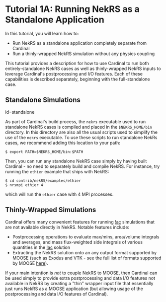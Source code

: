 # Tutorial 1A: Running NekRS as a Standalone Application

In this tutorial, you will learn how to:

- Run NekRS as a standalone application completely separate from Cardinal
- Run a thinly-wrapped NekRS simulation without any physics coupling

This tutorial provides a description for how to use Cardinal to run both
entirely-standalone NekRS cases as well as thinly-wrapped NekRS inputs to
leverage Cardinal's postprocessing and I/O features. Each of these capabilities
is described separately, beginning with the full-standalone case.

## Standalone Simulations
  id=standalone

As part of Cardinal's build process, the `nekrs` executable used to run standalone
NekRS cases is compiled and placed in the `$NEKRS_HOME/bin` directory. In this directory
are also all the usual scripts used to simplify the use of the `nekrs` executable.
To use these scripts to run standalone NekRs cases,
we recommend adding this location to your path:

```
$ export PATH=$NEKRS_HOME/bin:$PATH
```

Then, you can run any standalone NekRS case simply by having built Cardinal -
no need to separately build and compile NekRS. For instance, try running the
`ethier` example that ships with NekRS:

```
$ cd contrib/nekRS/examples/ethier
$ nrsmpi ethier 4
```

which will run the `ethier` case with 4 MPI processes.

## Thinly-Wrapped Simulations

Cardinal offers many convenient features for running [!ac](CFD) simulations that
are not available directly in NekRS. Notable features include:

- Postprocessing operations to evaluate max/mins, area/volume integrals and averages,
  and mass flux-weighted side integrals of various quantities in the [!ac](CFD) solution
- Extracting the NekRS solution onto an any output format supported by MOOSE (such as
  Exodus and VTK - see the full list of formats supported by MOOSE
  [here](https://mooseframework.inl.gov/syntax/Outputs/index.html)).

If your main intention is *not* to couple NekRS to MOOSE, then Cardinal can be used
simply to provide extra postprocessing and data I/O features not available in NekRS
by creating a "thin" wrapper input file that essentially just runs NekRS as a MOOSE
application (but allowing usage of the postprocessing and data I/O features of Cardinal).




